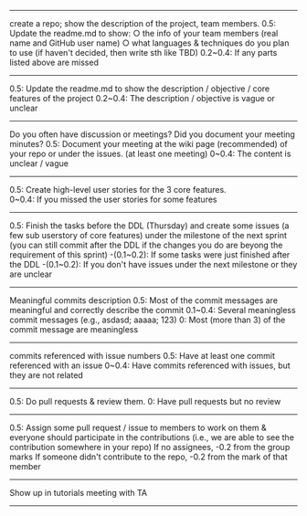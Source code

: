 
********************************************************************************************************
create a repo; show the description of the project, team members.
0.5: Update the readme.md to show: 
       ○ the info of your team members (real name and GitHub user name)
       ○ what languages & techniques do you plan to use (if haven't decided, then write sth like TBD)
0.2~0.4: If any parts listed above are missed

********************************************************************************************************

0.5: Update the readme.md to show the description / objective / core features of the project
0.2~0.4: The description / objective is vague or unclear

********************************************************************************************************

Do you often have discussion or meetings? Did you document your meeting minutes?
0.5: Document your meeting at the wiki page (recommended) of your repo or under the issues. (at least one meeting)
0~0.4: The content is unclear / vague

********************************************************************************************************

0.5: Create high-level user stories for the 3 core features.  
0~0.4: If you missed the user stories for some features

********************************************************************************************************

0.5: Finish the tasks before the DDL (Thursday) and 
create some issues (a few sub userstory of core features) under the milestone of the next sprint
(you can still commit after the DDL if the changes you do are beyong the requirement of this sprint)
-(0.1~0.2): If some tasks were just finished after the DDL 
-(0.1~0.2): If you don't have issues under the next milestone or they are unclear

********************************************************************************************************

Meaningful commits description
0.5: Most of the commit messages are meaningful and correctly describe the commit
0.1~0.4: Several meaningless commit messages (e.g., asdasd; aaaaa; 123)
0: Most (more than 3) of the commit message are meaningless

********************************************************************************************************

commits referenced with issue numbers
0.5: Have at least one commit referenced with an issue
0~0.4: Have commits referenced with issues, but they are not related

********************************************************************************************************

0.5: Do pull requests & review them.
0: Have pull requests but no review

********************************************************************************************************

0.5: Assign some pull request / issue to members to work on them
      & everyone should participate in the contributions (i.e., we are able to see the contribution somewhere in your repo)
If no assignees, -0.2 from the group marks
If someone didn't contribute to the repo, -0.2 from the mark of that member

********************************************************************************************************
Show up in tutorials meeting with TA
********************************************************************************************************
